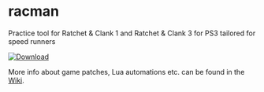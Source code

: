 # racman
Practice tool for Ratchet & Clank 1 and Ratchet & Clank 3 for PS3 tailored for speed runners

[![Download](https://raw.githubusercontent.com/MichaelRelaxen/racman/update/btn.png)](https://github.com/MichaelRelaxen/racman/releases/download/v1.5.3.0/RaCMAN-v1.5.3.zip)

More info about game patches, Lua automations etc. can be found in the [Wiki](https://github.com/MichaelRelaxen/racman/wiki).
